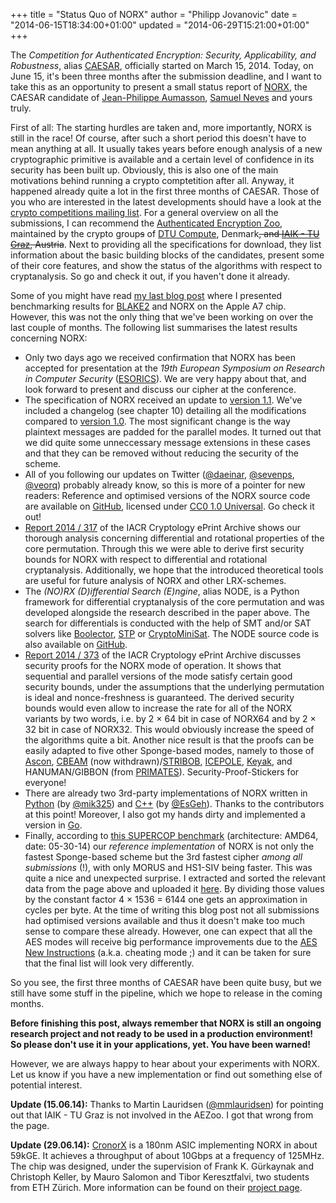 +++
title = "Status Quo of NORX"
author = "Philipp Jovanovic"
date = "2014-06-15T18:34:00+01:00"
updated = "2014-06-29T15:21:00+01:00"
+++


The *Competition for Authenticated Encryption: Security, Applicability, and Robustness*, alias [CAESAR](http://competitions.cr.yp.to/caesar.html), officially started on March 15, 2014. Today, on June 15, it's been three months after the submission deadline, and I want to take this as an opportunity to present a small status report of [NORX](https://norx.io), the CAESAR candidate of [Jean-Philippe Aumasson](http://aumasson.jp/), [Samuel Neves](http://eden.dei.uc.pt/~sneves/) and yours truly.

First of all: The starting hurdles are taken and, more importantly,  NORX is still in the race! Of course, after such a short period this doesn't have to mean anything at all. It usually takes years before enough analysis of a new cryptographic primitive is available and a certain level of confidence in its security has been built up. Obviously, this is also one of the main motivations behind running a crypto comptetition after all. Anyway, it happened already quite a lot in the first three months of CAESAR. Those of you who are interested in the latest developments should have a look at the [crypto competitions mailing list](https://groups.google.com/forum/#!forum/crypto-competitions). For a general overview on all the submissions, I can recommend the [Authenticated Encryption Zoo](https://aezoo.compute.dtu.dk/doku.php), maintained by the crypto group~~s~~ of [DTU Compute](http://www.compute.dtu.dk/english/research/Crypto), Denmark~~, and [IAIK - TU Graz](http://iaik.tugraz.at/), Austria~~. Next to providing all the specifications for download, they list information about the basic building blocks of the candidates, present some of their core features, and show the status of the algorithms with respect to cryptanalysis. So go and check it out, if you haven't done it already.

Some of you might have read [my last blog post](cryptomaths.com/2014/04/29/benchmarking-symmetric-crypto-on-the-apple-a7/) where I presented benchmarking results for [BLAKE2](https://blake2.net/) and NORX on the Apple A7 chip. However, this was not the only thing that we've been working on over the last couple of months. The following list summarises the latest results concerning NORX:

* Only two days ago we received confirmation that NORX has been accepted for presentation at the *19th European Symposium on Research in Computer Security* ([ESORICS](http://esorics2014.pwr.wroc.pl/)).
We are very happy about that, and look forward to present and discuss our cipher at the conference.
* The specification of NORX received an update to [version 1.1](https://norx.io/data/norxv11.pdf). We've included a changelog (see chapter 10) detailing all the modifications compared to [version 1.0](https://norx.io/data/norxv10.pdf). The most significant change is the way plaintext messages are padded for the parallel modes. It turned out that we did quite some unneccessary message extensions in these cases and that they can be removed without reducing the security of the scheme.
* All of you following our updates on Twitter ([@daeinar](https://twitter.com/daeinar), [@sevenps](https://twitter.com/sevenps), [@veorq](https://twitter.com/veorq)) probably already know, so this is more of a pointer for new readers: Reference and optimised versions of the NORX source code are available on [GitHub](https://github.com/norx/NORX), licensed under [CC0 1.0 Universal](https://creativecommons.org/publicdomain/zero/1.0/). Go check it out!
* [Report 2014 / 317](http://eprint.iacr.org/2014/317) of the IACR Cryptology ePrint Archive shows our thorough analysis concerning differential and rotational properties of the core permutation. Through this we were able to derive first security bounds for NORX with respect to differential and rotational cryptanalysis. Additionally, we hope that the introduced theoretical tools are useful for future analysis of NORX and other LRX-schemes.
* The *(NO)RX (D)ifferential Search (E)ngine*, alias NODE, is a Python framework for differential cryptanalysis of the core permutation and was developed alongside the research described in the paper above. The search for differentials is conducted with the help of SMT and/or SAT solvers like [Boolector](http://fmv.jku.at/boolector/), [STP](https://stp.github.io/stp/) or [CryptoMiniSat](http://www.msoos.org/cryptominisat2/). The NODE source code is also available on [GitHub](https://github.com/norx/NODE).
* [Report 2014 / 373](https://eprint.iacr.org/2014/373) of the IACR Cryptology ePrint Archive discusses security proofs for the NORX mode of operation. It shows that sequential and parallel versions of the mode satisfy certain good security bounds, under the assumptions that the underlying permutation is ideal and nonce-freshness is guaranteed. The derived security bounds would even allow to increase the rate for all of the NORX variants by two words, i.e. by 2 &times; 64 bit in case of NORX64 and by 2 &times; 32 bit in case of NORX32. This would obviously increase the speed of the algorithms quite a bit. Another nice result is that the proofs can be easily adapted to five other Sponge-based modes, namely to those of [Ascon](http://competitions.cr.yp.to/round1/asconv1.pdf), [CBEAM](http://competitions.cr.yp.to/round1/cbeamr1.pdf) (now withdrawn)/[STRIBOB](http://competitions.cr.yp.to/round1/stribobr1.pdf), [ICEPOLE](http://competitions.cr.yp.to/round1/icepolev1.pdf), [Keyak](http://competitions.cr.yp.to/round1/keyakv11.pdf), and HANUMAN/GIBBON (from [PRIMATES](http://competitions.cr.yp.to/round1/primatesv1.pdf)). Security-Proof-Stickers for everyone!
* There are already two 3rd-party implementations of NORX written in [Python](https://github.com/therealmik/norxpy) (by  [@mik325](https://twitter.com/mik235)) and [C++](https://code.google.com/p/norxx/) (by [@EsGeh](https://twitter.com/esgeh)). Thanks to the contributors at this point! Moreover, I also got my hands dirty and implemented a version in [Go](https://github.com/Daeinar/norx-go).
* Finally, according to [this SUPERCOP benchmark](http://bench.cr.yp.to/web-impl/amd64-titan0-crypto_aead.html) (architecture: AMD64, date: 05-30-14) our *reference implementation* of NORX is not only the fastest Sponge-based scheme but the 3rd fastest cipher *among all submissions* (!), with only MORUS and HS1-SIV being faster. This was quite a nice and unexpected surprise. I extracted and sorted the relevant data from the page above and uploaded it [here](http://cryptomaths.com/data/caesar/supercop-ref-053014.txt). By dividing those values by the constant factor 4 &times; 1536 = 6144 one gets an approximation in cycles per byte. At the time of writing this blog post not all submissions had optimised versions available and thus it doesn't make too much sense to compare these already. However, one can expect that all the AES modes will receive big performance improvements due to the [AES New Instructions](https://en.wikipedia.org/wiki/AES_instruction_set) (a.k.a. cheating mode ;) and it can be taken for sure that the final list will look very differently.

So you see, the first three months of CAESAR have been quite busy, but we still have some stuff in the pipeline, which we hope to release in the coming months.

**Before finishing this post, always remember that NORX is still an ongoing research project and not ready to be used in a production environment! So please don't use it in your applications, yet. You have been warned!**

However, we are always happy to hear about your experiments with NORX. Let us know if you have a new implementation or find out something else of potential interest.

**Update (15.06.14):** Thanks to Martin Lauridsen ([@mmlauridsen](https://twitter.com/mmlauridsen)) for pointing out that IAIK - TU Graz is not involved in the AEZoo. I got that wrong from the page.

**Update (29.06.14):** [CronorX](http://asic.ethz.ch/2013/CronorX.html) is a 180nm ASIC implementing NORX in about 59kGE. It achieves a throughput of about 10Gbps at a frequency of 125MHz. The chip was designed, under the supervision of Frank K. Gürkaynak and Christoph Keller, by Mauro Salomon and Tibor Keresztfalvi, two students from ETH Zürich. More information can be found on their [project page](http://iis-projects.ee.ethz.ch/index.php/NORX_-_an_AEAD_algorithm_for_the_CAESAR_competition).
